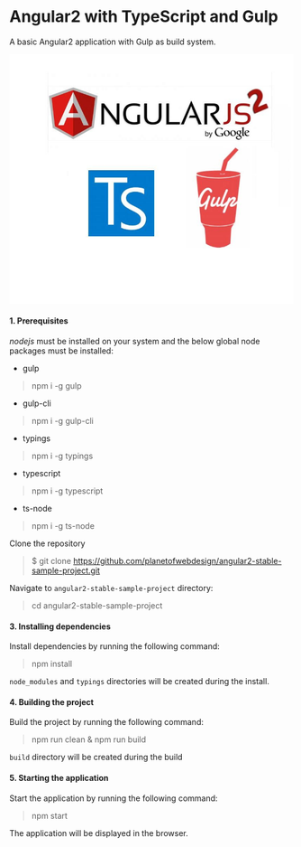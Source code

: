 Angular2 with TypeScript and Gulp
=================================

A basic Angular2 application with Gulp as build system.

![](gulp_angular.jpg)

#### 1. Prerequisites

*nodejs* must be installed on your system and the below global node packages must be installed:

- gulp

> npm i -g gulp

- gulp-cli

> npm i -g gulp-cli

- typings

> npm i -g typings

- typescript

> npm i -g typescript

- ts-node

> npm i -g ts-node

Clone the repository 

> $ git clone https://github.com/planetofwebdesign/angular2-stable-sample-project.git

Navigate to `angular2-stable-sample-project` directory:

> cd angular2-stable-sample-project

#### 3. Installing dependencies

Install dependencies by running the following command:

> npm install

`node_modules` and `typings` directories will be created during the install.

#### 4. Building the project

Build the project by running the following command:

> npm run clean & npm run build

`build` directory will be created during the build

#### 5. Starting the application

Start the application by running the following command:

> npm start

The application will be displayed in the browser.

